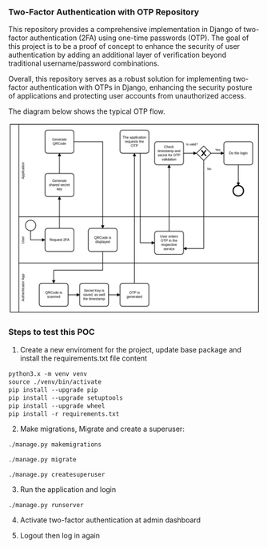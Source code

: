 ### Two-Factor Authentication with OTP Repository

This repository provides a comprehensive implementation in Django of two-factor 
authentication (2FA) using one-time passwords (OTP). 
The goal of this project is to be a proof of concept to enhance the 
security of user authentication by adding an additional 
layer of verification beyond traditional 
username/password combinations.

Overall, this repository serves as a robust solution for implementing 
two-factor authentication with OTPs in Django, enhancing the security posture
of applications and protecting user accounts from unauthorized access.

The diagram below shows the typical OTP flow.

![Image](https://raw.githubusercontent.com/jdcarvalho/otpauth/master/custom_admin/static/img/otp-flow.png)

### Steps to test this POC
1. Create a new enviroment for the project, update base package and install 
the requirements.txt file content
```shell
python3.x -m venv venv
source ./venv/bin/activate
pip install --upgrade pip
pip install --upgrade setuptools
pip install --upgrade wheel
pip install -r requirements.txt
```

2. Make migrations, Migrate and create a superuser:

```shell
./manage.py makemigrations
```
```shell
./manage.py migrate
```
```shell
./manage.py createsuperuser
```

3. Run the application and login

```shell
./manage.py runserver
```

4. Activate two-factor authentication at admin dashboard

5. Logout then log in again
